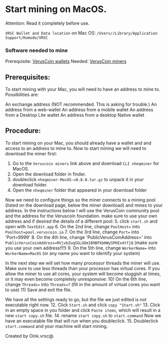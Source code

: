 # Start mining on MacOS.

Attention: Read it completely before use.

`VRSC Wallet and Data location` on Mac OS: `/Users//Library/Application Support/Komodo/VRSC`

### Software needed to mine
Prerequisite: [VerusCoin wallets](https://veruscoin.io/wallet.html)
Needed: [VerusCoin miners](https://veruscoin.io/getVRSC.html)

## Prerequisites:
To start mining with your Mac, you will need to have an address to mine to. Possibilities are:

An exchange address (NOT recommended. This is asking for trouble.)
An address from a web-wallet
An address from a mobile wallet
An address from a Desktop Lite wallet
An address from a desktop Native wallet
## Procedure:
To start mining on your Mac, you should already have a wallet and and access to an address to mine to. Now to start mining we will need to download the miner first:
  1. Go to the `Veruscoin miners` link above and download `CLI nheqminer` for MacOS.
  2. Open the download folder in finder.
  3. doubleclick `nheqminer-MacOS-v0.8.0.tar.gz` to unpack it in your download folder.
  4. Open the `nheqminer` folder that appeared in your download folder

Now we need to configure things so the miner connects to a mining pool (listed on the download page, below the miner download) and mines to your address. In the instructions below I will use the VerusCoin community pool and the address for the Veruscoin foundation. make sure to use your own address and if desired the details of a different pool:
  5. click `start.sh` and open with `TextEdit.app`
  6. On the 2nd line, change `PoolHost=` into `Poolhost=pool.veruscoin.io`
  7. On the 3rd line, change `Port=` into 'Port=9999'
  8. On the 4th line, change 'PublicVerusCoinAddress=' into `PublicVerusCoinAddress=RVjvbZuqSGLGDm1B9BFkbHWySPKEx4tfjQ`
        (make sure you use your own address!!!!)
  9. On the 5th line, change `WorkerName=` into `WorkerName=MacOS` (or any name you want to identify your system)

In the next step we will set how many processor threads the miner will use. Make sure to use less threads than your processor has virtual cores. If you allow the miner to use all cores, your system will become sluggish at times, or it may even become completely unresponsive:
 10) On the 6th line, change `Threads=` into `Threads=7` (fill in the amount of virtual cores you want to use)
 11) Save and exit the file.

We have all the settings ready to go, but the file we just edited is not executable right now.
 12. Click `Start.sh` and click `copy "Start.sh"`
 13. Click in an empty space in you folder and click `Paste items`, which will result in a new `start copy.sh` file.
 14. rename `start copy.sh` to `start.command`
Now we have an executable file that will run when you doubleclick.
 15. Doubleclick `start.command` and your machine will start mining.

Created by Oink.vrsc@.
